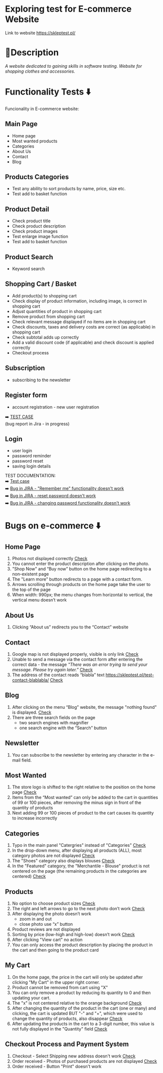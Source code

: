 # Exploring test for E-commerce Website
Link to website https://skleptest.pl/

# 📝Description
*A website dedicated to gaining skills in software testing.
Website for shopping clothes and accessories.*

# Functionality Tests ⬇️
Funcionality in E-commerce website: 

## Main Page ##
  - Home page
  - Most wanted products
  - Categories
  - About Us
  - Contact
  - Blog

## Products Categories ##
  - Test any ability to sort products by name, price, size etc.
  - Test add to basket function

## Product Detail ##
  - Check product title
  - Check product description
  - Check product images
  - Test enlarge image function
  - Test add to basket function

## Product Search ##
  - Keyword search

## Shopping Cart / Basket ##
  - Add product(s) to shopping cart
  - Check display of product information, including
image, is correct in shopping cart
  - Adjust quantities of product in shopping cart
  - Remove product from shopping cart
  - Check relevant message displayed if no items
are in shopping cart
  - Check discounts, taxes and delivery costs are
correct (as applicable) in shopping cart
  - Check subtotal adds up correctly
  - Add a valid discount code (if applicable) and
check discount is applied correctly
  - Checkout process
    
## Subscription ##
  - subscribing to the newsletter

    
## Register form ## 
  - account registration - new user registration <br>
  
➡️ <a href= "https://drive.google.com/file/d/10RaLQdCzUZHAJjkjMFJUL4vulFK5Agzk/view?usp=drive_link" target="_blank"> TEST CASE </a> <br>
(bug report in Jira - in progress)

## Login ## 
  - user login
  - password reminder
  - password reset
  - saving login details <br>
  
TEST DOCUMENTATION: <br>
➡️ <a href= "https://drive.google.com/file/d/1NB9P6Qtra9NZn_jWex5wDeMPzBkWg9lX/view?usp=drive_link" target="_blank"> Test case </a> <br>
➡️ <a href= "https://drive.google.com/drive/folders/1WTzOcWqUarFlABrgnGsWLk49D8u9kj_h?usp=drive_link" target="_blank"> Bug in JIRA - "Remember me" functionality doesn't work </a> <br>
➡️ <a href= "https://drive.google.com/file/d/1LbLj389wB4Dwm2A4JWxo9xi2heANvi2m/view?usp=drive_link" target="_blank"> Bug in JIRA - reset password doesn't work </a> <br>
➡️ <a href= "https://drive.google.com/file/d/1Y-DaZgsILoFFUsgUhCxoRCiF-vguHLfK/view?usp=drive_link" target="_blank"> Bug in JIRA - changing password functionality doesn't work</a> <br>


# Bugs on e-commerce ⬇️
## Home Page ##
1. Photos not displayed correctly <a href= "https://drive.google.com/file/d/1xV4Smrj7ljvgBes2xJj5FteJ9izJ0mKB/view?usp=drive_link" target="_blank"> Check </a> 
3. You cannot enter the product description after clicking on the photo.
4. "Shop Now" and “Buy now” button on the home page redirecting to a non-existent page
5. The "Learn more" button redirects to a page with a contact form.
6. Arrows scrolling through products on the home page take the user to the top of the page
7. When width: 990px; the menu changes from horizontal to vertical, the vertical menu doesn’t work

## About Us ##
1. Clicking “About us” redirects you to the “Contact” website

   
## Contact ##
1. Google map is not displayed properly, visible is only link  <a href= "https://drive.google.com/file/d/1IQ0zCwz7EJ5s_tY_oFRkNrduRHq8_LIb/view?usp=drive_link" target="_blank"> Check </a> 
2. Unable to send a message via the contact form after entering the correct data - the message *"There was an error trying to send your message. Please try again later.”* <a href= "https://drive.google.com/file/d/1gX3NGBsC-13SAaUSaeX3DAZjfq17E1qR/view?usp=drive_link" target="_blank"> Check </a> 
3. The address of the contact reads “blabla” text https://skleptest.pl/test-contact-blablabla/ <a href= "https://drive.google.com/file/d/1MPoPdoXk33DGh6h0xXteB3M7KlKKeKXw/view?usp=drive_link" target="_blank"> Check </a> 


## Blog ##
1. After clicking on the menu “Blog” website, the message "nothing found" is displayed. <a href= "https://drive.google.com/file/d/1q_pETiAoOQP6vaMQZZYX2EHqbHjtG7NI/view?usp=drive_link" target="_blank"> Check </a> 
2. There are three search fields on the page
    - two search engines with magnifier
    - one search engine with the “Search” button


## Newsletter ##
1. You can subscribe to the newsletter by entering any character in the e-mail field.
   
## Most Wanted ##
1. The store logo is shifted to the right relative to the position on the home page <a href= "https://drive.google.com/file/d/1D3vjZGd2lswLJFE65ZlXyjmCU6nZTd4r/view?usp=drive_link" target="_blank"> Check </a> 
2. Items from the “Most wanted” can only be added to the cart in quantities of 99 or 100 pieces, after removing the minus sign in front of the quantity of products
3. Next adding 99 or 100 pieces of product to the cart causes its quantity to increase incorrectly


## Categories ##
1. Typo in the main panel "Catergries" instead of "Categories" <a href= "https://drive.google.com/file/d/1dEszmt8KTBoKk6IjXsGZCz9wnXDVeIBZ/view?usp=drive_link" target="_blank"> Check </a> 
2. In the drop-down menu, after displaying all products (ALL), most category photos are not displayed <a href= "https://drive.google.com/file/d/1Qao-7crPwUv8UJTV03qj-jYZDBzf1re5/view?usp=drive_link" target="_blank"> Check </a> 
3. The "Shoes" category also displays blouses <a href= "https://drive.google.com/file/d/1_qgF_SeePjTAklhAUs6Nuk-KwQGSB8O3/view?usp=drive_link" target="_blank"> Check </a> 
4. In the "Featured" category, the "Merchantile - Blouse" product is not centered on the page (the remaining products in the categories are centered) <a href= "https://drive.google.com/file/d/1nFsFl521OKEh8dfd5JGXRHMVeasZto9r/view?usp=drive_link" target="_blank"> Check </a> 


## Products ##
1. No option to choose product sizes  <a href= "https://drive.google.com/file/d/1IxTN01Z-P9UFaRjQycEUhE9gmfInnIs9/view?usp=drive_link" target="_blank"> Check </a> 
2. The right and left arrows to go to the next photo don’t work <a href= "https://drive.google.com/file/d/1XHcnHtryBIrS_EQSjR6asYbh8FsPFtY0/view?usp=drive_link" target="_blank"> Check </a> 
3. After displaying the photo doesn’t work
   - zoom in and out
   - close photo use “x” button
4. Product reviews are not displayed
5. Sorting by price (low-high and high-low) doesn’t work <a href= "https://drive.google.com/file/d/144J6nukH21MJsYNbZpyrtNydbTFDzqs8/view?usp=drive_link" target="_blank"> Check </a> 
6. After clicking "View cart" no action
7. You can only access the product description by placing the product in the cart and then going to the product card

## My Cart ##
1. On the home page, the price in the cart will only be updated after clicking "My Cart" in the upper right corner.
2. Product cannot be removed from cart using "X"
3. You can only remove a product by reducing its quantity to 0 and then updating your cart.
4. The "x" is not centered relative to the orange background <a href= "https://drive.google.com/file/d/1-6ryrTsKfbuXSq2cW7hlusJT4wicIsJv/view?usp=drive_link" target="_blank"> Check </a> 
5. After changing the quantity of the product in the cart (one or many) and clicking, the cart is updated BUT "-" and "+", which were used to change the quantity of products, also disappear <a href= "https://drive.google.com/file/d/1wf47cmer4_EsAZxqvWQ80bUqlcpUQv39/view?usp=drive_link" target="_blank"> Check </a> 
5. After updating the products in the cart to a 3-digit number, this value is not fully displayed in the "Quantity" field <a href= "https://drive.google.com/file/d/1DrQ_ywkaF5e3Dz2HNtB_S-W0wBXUUQBl/view?usp=drive_link" target="_blank"> Check </a> 

## Checkout Process and Payment System ##
 1. Checkout - Select Shipping new address doesn't work <a href= "https://drive.google.com/file/d/1sxcJq8sRoCUt4fDRkd6_KPYsWUBFdQwT/view?usp=drive_link" target="_blank"> Check </a>
 2. Order received - Photos of purchased products are not displayed <a href= "https://drive.google.com/file/d/1HZQeCKI5wdrdz3bkazL7LFj3tNVvxgpq/view?usp=drive_link" target="_blank"> Check </a>
 3. Order received - Button "Print" doesn't work


